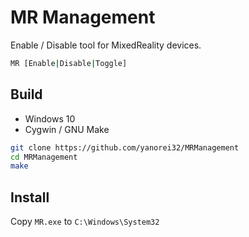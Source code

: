 # MR Management

Enable / Disable tool for MixedReality devices.

```bat
MR [Enable|Disable|Toggle]
```

## Build

 - Windows 10
 - Cygwin / GNU Make

```bash
git clone https://github.com/yanorei32/MRManagement
cd MRManagement
make
```

## Install
Copy `MR.exe` to `C:\Windows\System32`

